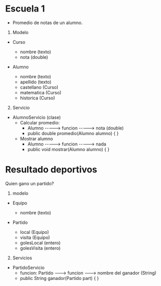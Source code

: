 # Escuela 1

* Promedio de notas de un alumno.

1) Modelo

* Curso
  * nombre (texto)
  * nota (double)

* Alumno
  * nombre (texto)
  * apellido (texto)
  * castellano (Curso)
  * matematica (Curso)
  * historica (Curso)

2) Servicio

* AlumnoServicio (clase)
  * Calcular promedio: 
    * Alumno ----->  funcion -----> nota (double)
    * public double promedio(Alumno alumno) { }
  * Mostrar alumno
    * Alumno -----> funcion -----> nada
    * public void mostrar(Alumno alumno) { }

# Resultado deportivos

Quien gano un partido?

1) modelo

* Equipo
  * nombre (texto)

* Partido
  * local (Equipo)
  * visita (Equipo)
  * golesLocal (entero)
  * golesVisita (entero)

2) Servicios 

* PartidoServicio
  * funcion: Partido ---> funcion ---> nombre del ganador (String)
  * public String ganador(Partido part) { }




